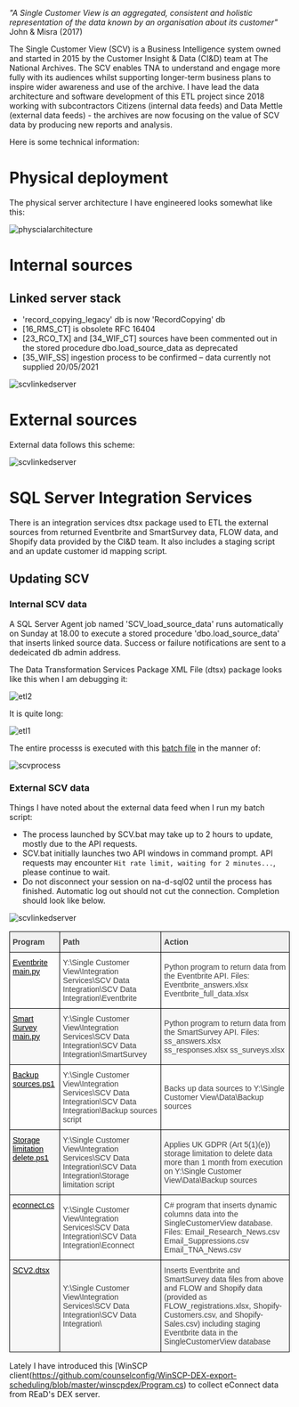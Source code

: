 
_"A Single Customer View is an aggregated, consistent and holistic representation of the data known by an organisation about its customer"_ John & Misra (2017)

The Single Customer View (SCV) is a Business Intelligence system owned and started in 2015 by the Customer Insight & Data (CI&D) team at The National Archives. The SCV enables TNA to understand and engage more fully with its audiences whilst supporting longer-term business plans to inspire wider awareness and use of the archive. I have lead the data architecture and software development of this ETL project since 2018 working with subcontractors Citizens (internal data feeds) and Data Mettle (external data feeds) - the archives are now focusing on the value of SCV data by producing new reports and analysis.

Here is some technical information:

# Physical deployment 

The physical server architecture I have engineered looks somewhat like this:

<img src="/assets/images/scvarchitecture.svg" alt="physcialarchitecture">


# Internal sources

## Linked server stack

- 'record_copying_legacy' db is now 'RecordCopying' db
- [16_RMS_CT] is obsolete RFC 16404
- [23_RCO_TX] and [34_WIF_CT] sources have been commented out in the stored procedure dbo.load_source_data as deprecated
- [35_WIF_SS] ingestion process to be confirmed – data currently not supplied 20/05/2021

<img src="/assets/images/linkedserverstak.svg" alt="scvlinkedserver">


# External sources

External data follows this scheme:


<img src="/assets/images/importmethods.png" alt="scvlinkedserver">



# SQL Server Integration Services

There is an integration services dtsx package used to ETL the external sources from returned Eventbrite and SmartSurvey data, FLOW data, and Shopify data provided by the CI&D team. It also includes a staging script and an update customer id mapping script. 


## Updating SCV
### Internal SCV data

A SQL Server Agent job named 'SCV_load_source_data' runs automatically on Sunday at 18.00 to execute a stored procedure 'dbo.load_source_data' that inserts linked source data. Success or failure notifications are sent to a dedeicated db admin address.

The Data Transformation Services Package XML File (dtsx) package looks like this when I am debugging it:

<img src="/assets/images/etl2.png" alt="etl2">

It is quite long:


<img src="/assets/images/etl.png" alt="etl1">


The entire processs is executed with this [batch file](https://github.com/counselconfig/scv-batch-process/blob/main/SCV.bat) in the manner of:

<img src="/assets/images/SCVprocess.png"  alt="scvprocess">



### External SCV data

Things I have noted about the external data feed when I run my batch script: 

- The process launched by SCV.bat may take up to 2 hours to update, mostly due to the API requests.
- SCV.bat initially launches two API windows in command prompt.  API requests may encounter ```Hit rate limit, waiting for 2 minutes...```, please continue to wait.
- Do not disconnect your session on na-d-sql02 until the process has finished. Automatic log out should not cut the connection. Completion should look like below. 

<img src="/assets/images/cli.png" alt="scvlinkedserver">


<style type="text/css">
.tg  {border-collapse:collapse;border-spacing:0;}
.tg td{border-color:black;border-style:solid;border-width:1px;font-family:Arial, sans-serif;font-size:14px;
  overflow:hidden;padding:10px 5px;word-break:normal;}
.tg th{border-color:black;border-style:solid;border-width:1px;font-family:Arial, sans-serif;font-size:14px;
  font-weight:normal;overflow:hidden;padding:10px 5px;word-break:normal;}
.tg .tg-ssie{color:#3F3F3F;text-align:left;vertical-align:middle}
.tg .tg-h718{background-color:#F7F7F7;color:#3F3F3F;text-align:left;vertical-align:middle}
.tg .tg-l8p4{background-color:#F0F0F0;color:#3F3F3F;font-weight:bold;text-align:left;vertical-align:middle}
.tg .tg-2eb4{color:#3F3F3F;text-align:left;text-decoration:underline;vertical-align:top}
.tg .tg-dhxe{background-color:#F7F7F7;color:#3F3F3F;text-align:left;text-decoration:underline;vertical-align:top}
</style>
<table class="tg">
<thead>
  <tr>
    <th class="tg-l8p4"><span style="color:inherit;background-color:#F0F0F0">Program</span></th>
    <th class="tg-l8p4"><span style="color:inherit;background-color:#F0F0F0">Path</span></th>
    <th class="tg-l8p4"><span style="color:inherit;background-color:#F0F0F0">Action</span></th>
  </tr>
</thead>
<tbody>
  <tr>
    <td class="tg-2eb4"><a href="https://github.com/counselconfig/Eventbrite-API-client/blob/main/main.py"><span style="text-decoration:underline;color:#000;background-color:inherit">Eventbrite main.py</span></a></td>
    <td class="tg-ssie"><span style="color:inherit;background-color:inherit">Y:\Single Customer View\Integration Services\SCV Data Integration\SCV Data Integration\Eventbrite</span></td>
    <td class="tg-ssie"><span style="color:inherit;background-color:inherit">Python program to return data from the Eventbrite API. Files: Eventbrite_answers.xlsx Eventbrite_full_data.xlsx</span></td>
  </tr>
  <tr>
    <td class="tg-dhxe"><a href="https://github.com/counselconfig/SmartSurvey-API-client/blob/main/main.py"><span style="text-decoration:underline;color:#000;background-color:inherit">Smart Survey main.py</span></a></td>
    <td class="tg-h718"><span style="color:inherit;background-color:inherit">Y:\Single Customer View\Integration Services\SCV Data Integration\SCV Data Integration\SmartSurvey</span></td>
    <td class="tg-h718"><span style="color:inherit;background-color:inherit">Python program to return data from the SmartSurvey API. Files: ss_answers.xlsx ss_responses.xlsx ss_surveys.xlsx</span></td>
  </tr>
  <tr>
    <td class="tg-2eb4"><a href="https://github.com/counselconfig/scv-backup-sources/blob/main/Backup%20sources.ps1"><span style="text-decoration:underline;color:#000;background-color:inherit">Backup sources.ps1</span></a></td>
    <td class="tg-ssie"><span style="color:inherit;background-color:inherit">Y:\Single Customer View\Integration Services\SCV Data Integration\SCV Data Integration\Backup sources script</span></td>
    <td class="tg-ssie"><span style="color:inherit;background-color:inherit">Backs up data sources to Y:\Single Customer View\Data\Backup sources</span></td>
  </tr>
  <tr>
    <td class="tg-dhxe"><a href="https://github.com/counselconfig/storage-limitation/blob/main/Storage%20limitation%20delete.ps1"><span style="text-decoration:underline;color:#000;background-color:inherit">Storage limitation delete.ps1</span></a></td>
    <td class="tg-h718"><span style="color:inherit;background-color:inherit">Y:\Single Customer View\Integration Services\SCV Data Integration\SCV Data Integration\Storage limitation script</span></td>
    <td class="tg-h718"><span style="color:inherit;background-color:inherit">Applies UK GDPR (Art 5(1)(e)) storage limitation to delete data more than 1 month from execution on Y:\Single Customer View\Data\Backup sources</span></td>
  </tr>
  <tr>
    <td class="tg-2eb4"><a href="https://github.com/counselconfig/econnect/blob/main/econnect/Econnect.cs"><span style="text-decoration:underline;color:#000;background-color:inherit">econnect.cs</span></a></td>
    <td class="tg-ssie"><span style="color:inherit;background-color:inherit">Y:\Single Customer View\Integration Services\SCV Data Integration\SCV Data Integration\Econnect</span></td>
    <td class="tg-ssie"><span style="color:inherit;background-color:inherit">C# program that inserts dynamic columns data into the SingleCustomerView database. Files: Email_Research_News.csv Email_Suppressions.csv Email_TNA_News.csv</span></td>
  </tr>
  <tr>
    <td class="tg-dhxe"><span style="text-decoration:underline;color:#000;background-color:inherit">SCV2.dtsx</span></a></td>
    <td class="tg-h718"><span style="color:inherit;background-color:inherit">Y:\Single Customer View\Integration Services\SCV Data Integration\SCV Data Integration\</span></td>
    <td class="tg-h718"><span style="color:inherit;background-color:inherit">Inserts Eventbrite and SmartSurvey data files from above and FLOW and Shopify data (provided as FLOW_registrations.xlsx, Shopify-Customers.csv, and Shopify-Sales.csv) including staging Eventbrite data in the SingleCustomerView database</span></td>
  </tr>
</tbody>
</table>

Lately I have introduced this [WinSCP client(https://github.com/counselconfig/WinSCP-DEX-export-scheduling/blob/master/winscpdex/Program.cs) to collect eConnect data from REaD's DEX server. 



